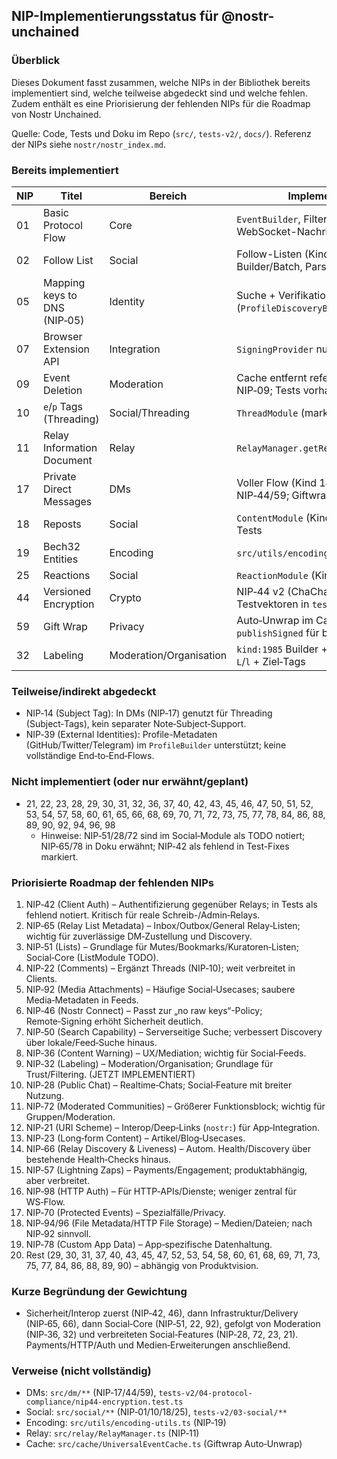 ## NIP-Implementierungsstatus für @nostr-unchained

### Überblick
Dieses Dokument fasst zusammen, welche NIPs in der Bibliothek bereits implementiert sind, welche teilweise abgedeckt sind und welche fehlen. Zudem enthält es eine Priorisierung der fehlenden NIPs für die Roadmap von Nostr Unchained.

Quelle: Code, Tests und Doku im Repo (`src/`, `tests-v2/`, `docs/`). Referenz der NIPs siehe `nostr/nostr_index.md`.

### Bereits implementiert
| NIP | Titel | Bereich | Implementierungs-Hinweise |
|---|---|---|---|
| 01 | Basic Protocol Flow | Core | `EventBuilder`, Filter/REQ/EOSE/CLOSE, ID/Sig; WebSocket-Nachrichten gemäß NIP‑01 |
| 02 | Follow List | Social | Follow-Listen (Kind 3) in `FollowsModule`, Builder/Batch, Parsing |
| 05 | Mapping keys to DNS (NIP‑05) | Identity | Suche + Verifikation (`ProfileDiscoveryBuilder.checkNip05Verification`) |
| 07 | Browser Extension API | Integration | `SigningProvider` nutzt `window.nostr` (NIP‑07) |
| 09 | Event Deletion | Moderation | Cache entfernt referenzierte Events; Unreact via NIP‑09; Tests vorhanden |
| 10 | `e`/`p` Tags (Threading) | Social/Threading | `ThreadModule` (marked + positional Tags), Tests |
| 11 | Relay Information Document | Relay | `RelayManager.getRelayInfo` (NIP‑11 lesen) |
| 17 | Private Direct Messages | DMs | Voller Flow (Kind 14 + Subject) auf Basis NIP‑44/59; Giftwrap‑Handling |
| 18 | Reposts | Social | `ContentModule` (Kind 6) inkl. Struktur nach NIP‑18; Tests |
| 19 | Bech32 Entities | Encoding | `src/utils/encoding-utils.ts`; Tests (npub/…​) |
| 25 | Reactions | Social | `ReactionModule` (Kind 7), Unreact via NIP‑09; Tests |
| 44 | Versioned Encryption | Crypto | NIP‑44 v2 (ChaCha20‑Poly1305), offizielle Testvektoren in `tests-v2` |
| 59 | Gift Wrap | Privacy | Auto‑Unwrap im Cache, Lazy Subscription, `publishSigned` für bereits signierte Wraps |
| 32 | Labeling | Moderation/Organisation | `kind:1985` Builder + reaktives Lesen (`nostr.labels`), `L`/`l` + Ziel‑Tags |

### Teilweise/indirekt abgedeckt
- NIP‑14 (Subject Tag): In DMs (NIP‑17) genutzt für Threading (Subject‑Tags), kein separater Note‑Subject‑Support.
- NIP‑39 (External Identities): Profile-Metadaten (GitHub/Twitter/Telegram) im `ProfileBuilder` unterstützt; keine vollständige End‑to‑End‑Flows.

### Nicht implementiert (oder nur erwähnt/geplant)
- 21, 22, 23, 28, 29, 30, 31, 32, 36, 37, 40, 42, 43, 45, 46, 47, 50, 51, 52, 53, 54, 57, 58, 60, 61, 65, 66, 68, 69, 70, 71, 72, 73, 75, 77, 78, 84, 86, 88, 89, 90, 92, 94, 96, 98
  - Hinweise: NIP‑51/28/72 sind im Social‑Module als TODO notiert; NIP‑65/78 in Doku erwähnt; NIP‑42 als fehlend in Test-Fixes markiert.

### Priorisierte Roadmap der fehlenden NIPs
1. NIP‑42 (Client Auth) – Authentifizierung gegenüber Relays; in Tests als fehlend notiert. Kritisch für reale Schreib-/Admin‑Relays.
2. NIP‑65 (Relay List Metadata) – Inbox/Outbox/General Relay‑Listen; wichtig für zuverlässige DM‑Zustellung und Discovery.
3. NIP‑51 (Lists) – Grundlage für Mutes/Bookmarks/Kuratoren‑Listen; Social‑Core (ListModule TODO).
4. NIP‑22 (Comments) – Ergänzt Threads (NIP‑10); weit verbreitet in Clients.
5. NIP‑92 (Media Attachments) – Häufige Social‑Usecases; saubere Media‑Metadaten in Feeds.
6. NIP‑46 (Nostr Connect) – Passt zur „no raw keys“-Policy; Remote‑Signing erhöht Sicherheit deutlich.
7. NIP‑50 (Search Capability) – Serverseitige Suche; verbessert Discovery über lokale/Feed‑Suche hinaus.
8. NIP‑36 (Content Warning) – UX/Mediation; wichtig für Social‑Feeds.
9. NIP‑32 (Labeling) – Moderation/Organisation; Grundlage für Trust/Filtering. (JETZT IMPLEMENTIERT)
10. NIP‑28 (Public Chat) – Realtime‑Chats; Social‑Feature mit breiter Nutzung.
11. NIP‑72 (Moderated Communities) – Größerer Funktionsblock; wichtig für Gruppen/Moderation.
12. NIP‑21 (URI Scheme) – Interop/Deep‑Links (`nostr:`) für App‑Integration.
13. NIP‑23 (Long‑form Content) – Artikel/Blog‑Usecases.
14. NIP‑66 (Relay Discovery & Liveness) – Autom. Health/Discovery über bestehende Health‑Checks hinaus.
15. NIP‑57 (Lightning Zaps) – Payments/Engagement; produktabhängig, aber verbreitet.
16. NIP‑98 (HTTP Auth) – Für HTTP‑APIs/Dienste; weniger zentral für WS‑Flow.
17. NIP‑70 (Protected Events) – Spezialfälle/Privacy.
18. NIP‑94/96 (File Metadata/HTTP File Storage) – Medien/Dateien; nach NIP‑92 sinnvoll.
19. NIP‑78 (Custom App Data) – App‑spezifische Datenhaltung.
20. Rest (29, 30, 31, 37, 40, 43, 45, 47, 52, 53, 54, 58, 60, 61, 68, 69, 71, 73, 75, 77, 84, 86, 88, 89, 90) – abhängig von Produktvision.

### Kurze Begründung der Gewichtung
- Sicherheit/Interop zuerst (NIP‑42, 46), dann Infrastruktur/Delivery (NIP‑65, 66), dann Social‑Core (NIP‑51, 22, 92), gefolgt von Moderation (NIP‑36, 32) und verbreiteten Social‑Features (NIP‑28, 72, 23, 21). Payments/HTTP/Auth und Medien‑Erweiterungen anschließend.

### Verweise (nicht vollständig)
- DMs: `src/dm/**` (NIP‑17/44/59), `tests-v2/04-protocol-compliance/nip44-encryption.test.ts`
- Social: `src/social/**` (NIP‑01/10/18/25), `tests-v2/03-social/**`
- Encoding: `src/utils/encoding-utils.ts` (NIP‑19)
- Relay: `src/relay/RelayManager.ts` (NIP‑11)
- Cache: `src/cache/UniversalEventCache.ts` (Giftwrap Auto‑Unwrap)


